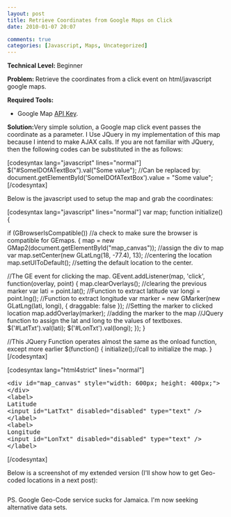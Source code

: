 ```yaml
---
layout: post
title: Retrieve Coordinates from Google Maps on Click
date: 2010-01-07 20:07

comments: true
categories: [Javascript, Maps, Uncategorized]
---
```

<strong>Technical Level: </strong>Beginner

<strong>Problem: </strong>Retrieve the coordinates from a click event on html/javascript google maps.

<strong>Required Tools: </strong>
<ul>
	<li>Google Map <a href="http://code.google.com/apis/maps/signup.html">API Key</a>.</li>
</ul>
<strong>Solution:</strong>Very simple solution, a Google map click event passes the coordinate as a parameter. I Use JQuery in my implementation of this map because I intend to make AJAX calls. If you are not familiar with JQuery, then the following codes can be substituted in the as follows:

[codesyntax lang="javascript" lines="normal"]
$("#SomeIDOfATextBox").val("Some value");
//Can be replaced by:
document.getElementById('SomeIDOfATextBox').value = "Some value";
[/codesyntax]

Below is the javascript used to setup the map and grab the coordinates:

[codesyntax lang="javascript" lines="normal"]
var map;
function initialize() {

if (GBrowserIsCompatible()) //a check to make sure the browser is compatible for GEmaps.
{
map = new GMap2(document.getElementById("map_canvas")); //assign the div to map var
map.setCenter(new GLatLng(18, -77.4), 13); //centering the location
map.setUIToDefault(); //setting the default location to the center.

//The GE event for clicking the map.
GEvent.addListener(map, 'click', function(overlay, point) {
map.clearOverlays(); //clearing the previous marker
var lati = point.lat(); //Function to extract latitude
var longi = point.lng(); //Function to extract longitude
var marker = new GMarker(new GLatLng(lati, longi), { draggable: false }); //Setting the marker to clicked location
map.addOverlay(marker); //adding the marker to the map
//JQuery function to assign the lat and long to the values of textboxes.
$('#LatTxt').val(lati);
$('#LonTxt').val(longi);
});
}

//This JQuery Function operates almost the same as the onload function, except more earlier
$(function() {
initialize();//call to initialize the map.
}
[/codesyntax]

[codesyntax lang="html4strict" lines="normal"]
<pre>&lt;div id="map_canvas" style="width: 600px; height: 400px;"&gt;
&lt;/div&gt;
&lt;label&gt;
Latitude
&lt;input id="LatTxt" disabled="disabled" type="text" /&gt;
&lt;/label&gt;
&lt;label&gt;
Longitude
&lt;input id="LonTxt" disabled="disabled" type="text" /&gt;
&lt;/label&gt;</pre>
[/codesyntax]

Below is a screenshot of my extended version (I'll show how to get Geo-coded locations in a next post):

<a href="{{ site.baseurl}}/images/2010/01/gmappoint1.png"><img class="size-full wp-image-77 alignnone" title="Google Map Cordinate Retrieval" src="{{ site.baseurl}}/images/2010/01/gmappoint1.png" alt="" /></a>

PS. Google Geo-Code service sucks for Jamaica. I'm now seeking alternative data sets.

